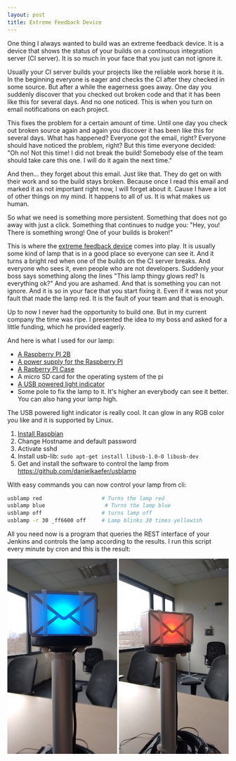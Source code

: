 ```yaml
---
layout: post
title: Extreme Feedback Device
---
```

One thing I always wanted to build was an extreme feedback device. It is a device that shows the status of your builds 
on a continuous integration server (CI server). It is so much in your face that you just can not ignore it.

Usually your CI server builds your projects like the reliable work horse it is. In the beginning everyone is eager and 
checks the CI after they checked in some source. But after a while the eagerness goes away. One day you suddenly 
discover that you checked out broken code and that it has been like this for several days. And no one noticed. This is 
when you turn on email notifications on each project. 

This fixes the problem for a certain amount of time. Until one day you check out broken source again and again you 
discover it has been like this for several days. What has happened? Everyone got the email, right? Everyone should 
have noticed the problem, right? But this time everyone decided: "Oh no! Not this time! I did not break the build! 
Somebody else of the team should take care this one. I will do it again the next time." 

And then... they forget about this email. Just like that. They do get on with their work and so the build stays broken.
Because once I read this email and marked it as not important right now, I will forget about it. Cause I have a lot of 
other things on my mind. It happens to all of us. It is what makes us human. 

So what we need is something more persistent. Something that does not go away with just a click. Something that continues
to nudge you: "Hey, you! There is something wrong! One of your builds is broken!"

This is where the [extreme feedback device](https://schneide.wordpress.com/2008/10/27/extreme-feedback-device-xfd-the-onoz-lamp/)
comes into play. It is usually some kind of lamp that is in a good place so everyone
can see it. And it turns a bright red when one of the builds on the CI server breaks. And everyone who sees it, even people
who are not developers. Suddenly your boss says something along the lines "This lamp thingy glows red? Is everything ok?"
And you are ashamed. And that is something you can not ignore. And it is so in your face that you start fixing it. 
Even if it was not your fault that made the lamp red. It is the fault of your team and that is enough.

Up to now I never had the opportunity to build one. But in my current company the time was ripe. I presented the idea 
to my boss and asked for a little funding, which he provided eagerly.

And here is what I used for our lamp:

* [A Raspberry PI 2B](https://www.raspberrypi.org/products/raspberry-pi-2-model-b/)
* [A power supply for the Raspberry PI](https://www.raspberrypi.org/products/universal-power-supply/)
* [A Rapberry PI Case](https://www.raspberrypi.org/products/raspberry-pi-case/)
* A micro SD card for the operating system of the pi
* [A USB powered light indicator](https://www.getdigital.de/USB-Mail-Melder.html)
* Some pole to fix the lamp to it. It's higher an everybody can see it better. You can also hang your lamp high.

The USB powered light indicator is really cool. It can glow in any RGB color you like and it is supported by Linux.

1. [Install Raspbian](https://www.raspberrypi.org/downloads/noobs/)
2. Change Hostname and default password
3. Activate sshd
4. Install usb-lib: `sudo apt-get install libusb-1.0-0 libusb-dev`
5. Get and install the software to control the lamp from https://github.com/danielkaefer/usblamp
 
With easy commands you can now control your lamp from cli:

`````bash
usblamp red                   # Turns the lamp red
usblamp blue                   # Turns the lamp blue
usblamp off                   # turns lamp off
usblamp -r 30 _ff6600 off     # Lamp blinks 30 times yellowish
`````

All you need now is a program that queries the REST interface of your Jenkins and controls the lamp according to the
results. I run this script every minute by cron and this is the result:

![Blue lamp indicating good build](/images/XFD_blue_small.jpg) ![Red lamp indicating broken build](/images/XFD_red_small.jpg)
